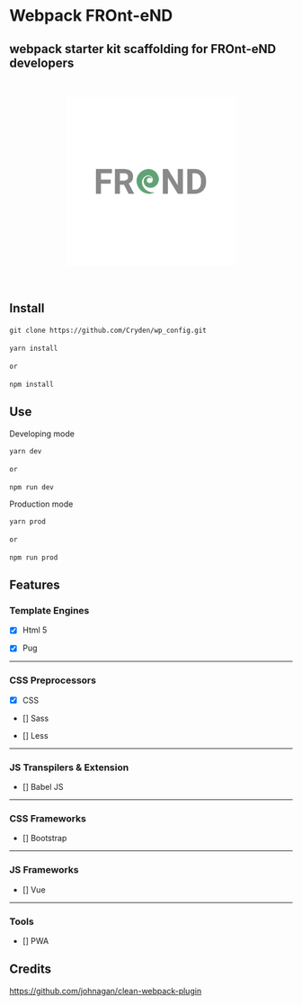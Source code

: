 # Webpack FROnt-eND
##  webpack starter kit scaffolding for FROnt-eND developers

</br>
  <p align='center'>
    <img  src='webpack/logo.png' width='300'/>
  </p>
</br>

## Install

```
git clone https://github.com/Cryden/wp_config.git

yarn install

or 

npm install
```

## Use

Developing mode

```
yarn dev

or

npm run dev
```

Production mode

```
yarn prod

or

npm run prod
```

## Features


### Template Engines

- [x] Html 5

- [x] Pug

___

### CSS Preprocessors

- [x] CSS

- [] Sass

- [] Less

___

### JS Transpilers & Extension

- [] Babel JS 

___

### CSS Frameworks

- [] Bootstrap

___

### JS Frameworks

- [] Vue

___

### Tools

- [] PWA

## Credits

https://github.com/johnagan/clean-webpack-plugin